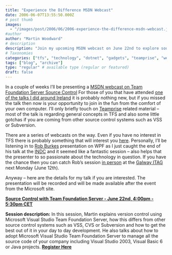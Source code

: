 ```yaml
---
title: "Experience the Difference MSDN Webcast"
date: 2006-06-07T13:55:50.000Z
# post thumb
images:
  - "/images/post/2006/06/2006-experience-the-difference-msdn-webcast.jpg"
#author
author: "Martin Woodward"
# description
description: "Join my upcoming MSDN webcast on June 22nd to explore source control with Team Foundation Server and enhance your development workflow."
# Taxonomies
categories: ["tfs", "technology", "dotnet", "gadgets", "teamprise", "web", "programming", "podcast", "personal"]
tags: ["blog", "archive"]
type: "regular" # available type (regular or featured)
draft: false
---
```

In a couple of weeks I’ll be presenting a [MSDN webcast on Team Foundation Server Source Control](http://www.microsoft.com/emea/msdn/visualstudio/webcasts.aspx)  For those of you that have attended [one of the talks I did around Ireland](http://www.woodwardweb.com/vsts/000242.html) it is probably nothing new, but if you missed the talk then now is your opportunity to join in the fun from the comfort of your own computer. I’ll only briefly touch on [Teamprise](http://www.teamprise.com/) related material – most of the talk is regarding general concepts in TFS and also some little gotchas if you are coming from other source control systems such as VSS or Subversion.

There are a series of webcasts on the way.  Even if you have no interest in TFS there is probably something that will interest you [here](http://www.microsoft.com/emea/msdn/visualstudio/webcasts.aspx).  Personally, I’ll be listening in to [Rob Burkes](http://blogs.msdn.com/robburke/) presentation on WPF as I just caught the end of his talk at the [INDC](http://blogs.msdn.com/robburke/archive/2006/05/05/590678.aspx) and it seemed like a fantastic session – also helps that the presenter to so passionate about the technology in question.  If you have the chance then you can catch Rob’s session [in person](http://www.itag.ie/CalendarofEvents/tabid/83/ctl/View/mid/410/Event/202/Start/200606121900/End/200606122130/Default.aspx) at the [Galway ITAG](http://www.itag.ie/CalendarofEvents/tabid/83/ctl/View/mid/410/Event/202/Start/200606121900/End/200606122130/Default.aspx) next Monday (June 12th).

Anyway – here are the details for my talk if you are interested.  The presentation will be recorded and will be made available after the event from the Microsoft site.

**[Source Control with Team Foundation Server - June 22nd, 4:00pm - 5:30pm CET](https://www.msemeadifference.com/content/registerforevent.asp?CcpSubsiteID=34&vdid=360&hdnPrivateEventID=&NotificationID=&EventID=16289)**

**Session description:**
In this session, Martin explains version control using Microsoft Visual Studio Team Foundation Server, how this differs from other source control systems such as VSS, CVS or Subversion and how to get the best out of it in your day to day development. 
He also talks about how to adopt Microsoft Visual Studio Team Foundation Server to manage all the source code of your company including Visual Studio 2003, Visual Basic 6 or Java projects. [**Register Here**](https://www.msemeadifference.com/content/registerforevent.asp?CcpSubsiteID=34&vdid=360&hdnPrivateEventID=&NotificationID=&EventID=16289)